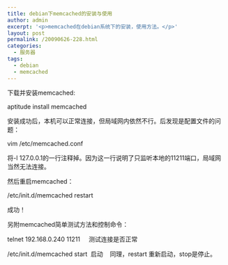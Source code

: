 ```yaml
---
title: debian下memcached的安装与使用
author: admin
excerpt: '<p>memcached在debian系统下的安装，使用方法。</p>'
layout: post
permalink: /20090626-228.html
categories:
  - 服务器
tags:
  - debian
  - memcached
---
```

下载并安装memcached:

aptitude install memcached

安装成功后，本机可以正常连接，但局域网内依然不行。后发现是配置文件的问题：

vim /etc/memcached.conf

将-l 127.0.0.1的一行注释掉。因为这一行说明了只监听本地的11211端口，局域网当然无法连接。

然后重启memcached：

/etc/init.d/memcached restart

成功！

另附memcached简单测试方法和控制命令：

telnet 192.168.0.240 11211&nbsp;&nbsp;&nbsp;&nbsp; 测试连接是否正常

/etc/init.d/memcached start&nbsp; 启动&nbsp;&nbsp;&nbsp; 同理，restart 重新启动，stop是停止。

&nbsp;